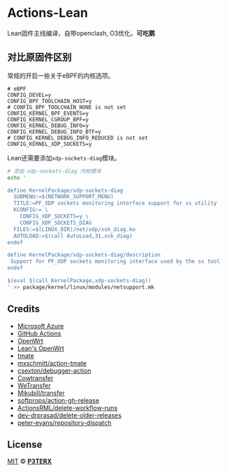 
# Actions-Lean

Lean固件主线编译，自带openclash, O3优化。**可吃鹅**

## 对比原固件区别

常规的开启一些关于eBPF的内核选项。

```
# eBPF
CONFIG_DEVEL=y
CONFIG_BPF_TOOLCHAIN_HOST=y
# CONFIG_BPF_TOOLCHAIN_NONE is not set
CONFIG_KERNEL_BPF_EVENTS=y
CONFIG_KERNEL_CGROUP_BPF=y
CONFIG_KERNEL_DEBUG_INFO=y
CONFIG_KERNEL_DEBUG_INFO_BTF=y
# CONFIG_KERNEL_DEBUG_INFO_REDUCED is not set
CONFIG_KERNEL_XDP_SOCKETS=y
```

Lean还需要添加`xdp-sockets-diag`模块。

```bash
# 添加 xdp-sockets-diag 内核模块
echo '

define KernelPackage/xdp-sockets-diag
  SUBMENU:=$(NETWORK_SUPPORT_MENU)
  TITLE:=PF_XDP sockets monitoring interface support for ss utility
  KCONFIG:= \
	CONFIG_XDP_SOCKETS=y \
	CONFIG_XDP_SOCKETS_DIAG
  FILES:=$(LINUX_DIR)/net/xdp/xsk_diag.ko
  AUTOLOAD:=$(call AutoLoad,31,xsk_diag)
endef

define KernelPackage/xdp-sockets-diag/description
 Support for PF_XDP sockets monitoring interface used by the ss tool
endef

$(eval $(call KernelPackage,xdp-sockets-diag))
' >> package/kernel/linux/modules/netsupport.mk
```

## Credits

- [Microsoft Azure](https://azure.microsoft.com)
- [GitHub Actions](https://github.com/features/actions)
- [OpenWrt](https://github.com/openwrt/openwrt)
- [Lean's OpenWrt](https://github.com/coolsnowwolf/lede)
- [tmate](https://github.com/tmate-io/tmate)
- [mxschmitt/action-tmate](https://github.com/mxschmitt/action-tmate)
- [csexton/debugger-action](https://github.com/csexton/debugger-action)
- [Cowtransfer](https://cowtransfer.com)
- [WeTransfer](https://wetransfer.com/)
- [Mikubill/transfer](https://github.com/Mikubill/transfer)
- [softprops/action-gh-release](https://github.com/softprops/action-gh-release)
- [ActionsRML/delete-workflow-runs](https://github.com/ActionsRML/delete-workflow-runs)
- [dev-drprasad/delete-older-releases](https://github.com/dev-drprasad/delete-older-releases)
- [peter-evans/repository-dispatch](https://github.com/peter-evans/repository-dispatch)

## License

[MIT](https://github.com/P3TERX/Actions-OpenWrt/blob/main/LICENSE) © [**P3TERX**](https://p3terx.com)
